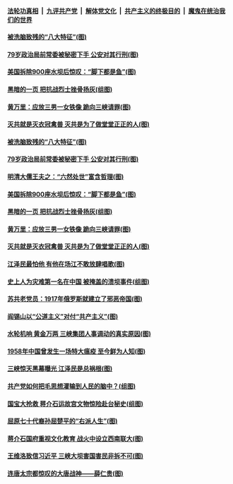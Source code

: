 

####  [法轮功真相](../../../../basic/blob/master/README.md?t=06302302) &nbsp;|&nbsp; [九评共产党](../../../../9ping.md/blob/master/README.md?t=06302302) &nbsp;|&nbsp; [解体党文化](../../../../jtdwh.md/blob/master/README.md?t=06302302)  &nbsp;|&nbsp; [共产主义的终极目的](../../../../gczydzjmd.md/blob/master/README.md?t=06302302) &nbsp;|&nbsp; [魔鬼在统治我们的世界](../../../../mgztzwmdsj.md/blob/master/README.md?t=06302302) 

#### [被洗脑致残的“八大特征”(图)](../pages/p6/938073.md?t=06302302) 

#### [79岁政治局前常委被秘密下手 公安对其行刑(图)](../pages/p6/937960.md?t=06302302) 

#### [美国拆除900座水坝后惊叹：“脚下都是鱼”(图)](../pages/p6/937533.md?t=06302302) 

#### [黑暗的一页 把抗战烈士挫骨扬灰(组图)](../pages/p6/937888.md?t=06302302) 

#### [黄万里：应放三男一女铁像 跪向三峡请罪(图)](../pages/p6/937532.md?t=06302302) 

#### [灭共就是灭衣冠禽兽 灭共是为了做堂堂正正的人(图)](../pages/p6/937958.md?t=06302302) 

#### [被洗脑致残的“八大特征”(图)](../pages/p6/938073.md?t=06302302) 

#### [79岁政治局前常委被秘密下手 公安对其行刑(图)](../pages/p6/937960.md?t=06302302) 

#### [明清大儒王夫之：“六然处世”富含哲理(图)](../pages/p6/937069.md?t=06302302) 

#### [美国拆除900座水坝后惊叹：“脚下都是鱼”(图)](../pages/p6/937533.md?t=06302302) 

#### [黑暗的一页 把抗战烈士挫骨扬灰(组图)](../pages/p6/937888.md?t=06302302) 

#### [黄万里：应放三男一女铁像 跪向三峡请罪(图)](../pages/p6/937532.md?t=06302302) 

#### [灭共就是灭衣冠禽兽 灭共是为了做堂堂正正的人(图)](../pages/p6/937958.md?t=06302302) 

#### [江泽民最怕他 有他在场江不敢放肆唱歌(图)](../pages/p6/937955.md?t=06302302) 

#### [史上人为灾难第一名在中国 被掩盖的溃坝事件(组图)](../pages/p6/937528.md?t=06302302) 

#### [苏共老党员：1917年俄罗斯就建立了邪恶帝国(图)](../pages/p6/937590.md?t=06302302) 

#### [阎锡山以“公道主义”对付“共产主义”(图)](../pages/p6/937686.md?t=06302302) 

#### [水轮机响 黄金万两 三峡集团人事调动的真实原因(图)](../pages/p6/937524.md?t=06302302) 

#### [1958年中国曾发生一场特大瘟疫 至今鲜为人知(图)](../pages/p6/937699.md?t=06302302) 

#### [三峡惊天黑幕曝光 江泽民是总祸根(图)](../pages/p6/937513.md?t=06302302) 

#### [共产党如何把毛思想灌输到人民的脑中？(组图)](../pages/p6/937341.md?t=06302302) 

#### [国宝大抢救 蒋介石运故宫文物惊险赴台秘史(组图)](../pages/p6/934957.md?t=06302302) 

#### [屈原七十代裔孙屈楚平的“右派人生”(图)](../pages/p6/936524.md?t=06302302) 

#### [蒋介石国府重视文化教育 战火中设立西南联大(图)](../pages/p6/937070.md?t=06302302) 

#### [王维洛致信习近平 三峡大坝害国害民非拆不可(图)](../pages/p6/937509.md?t=06302302) 

#### [连唐太宗都惊叹的大唐战神——薛仁贵(图)](../pages/p6/936527.md?t=06302302) 

